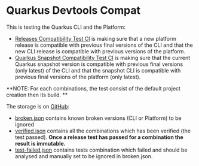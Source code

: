# Quarkus Devtools Compat

This is testing the Quarkus CLI and the Platform:
- [Releases Compatibility Test CI](https://github.com/quarkusio/quarkus-devtools-compat/actions/workflows/releases-compatibility-test.yml) is making sure that a new platform release is compatible with previous final versions of the CLI and that the new CLI release is compatible with previous versions of the platform.
- [Quarkus Snapshot Compatibility Test CI](https://github.com/quarkusio/quarkus-devtools-compat/actions/workflows/quarkus-snapshot.yml) is making sure that the current Quarkus snapshot version is compatible with previous final versions (only latest) of the CLI and that the snapshot CLI is compatible with previous final versions of the platform (only latest).

**NOTE: For each combinations, the test consist of the default project creation then its build. **

The storage is on [GitHub](https://github.com/quarkusio/quarkus-devtools-compat/tree/main/storage/cli-compat-test):
- [broken.json](https://github.com/quarkusio/quarkus-devtools-compat/blob/main/storage/cli-compat-test/broken.json) contains known broken versions (CLI or Platform) to be ignored
- [verified.json](https://github.com/quarkusio/quarkus-devtools-compat/blob/main/storage/cli-compat-test/verified.json) contains all the combinations which has been verified (the test passed). **Once a release test has passed for a combination the result is immutable.**
- [test-failed.json](https://github.com/quarkusio/quarkus-devtools-compat/blob/main/storage/cli-compat-test/test-failed.json) contains tests combination which failed and should be analysed and manually set to be ignored in broken.json.
